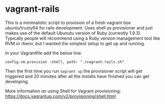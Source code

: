 # vagrant-rails
This is a minimalistic script to provision of a fresh vagrant box ubuntu/trusty64 for rails development. Uses shell as provisioner and just makes use of the default Ubunutu version of Ruby (currently 1.9.3). Typically people will recommend using a Ruby version management tool like RVM or rbenv, but I wanted the simplest setup to get up and running.

In your Vagrantfile add the below line:

`config.vm.provision :shell, path: "./vagrant-rails.sh"`

Then the first time you run `vagrant up` the provisioner script will get triggered and 20 minutes after all the installs have finished you can get developing.

More information on using Shell for Vagrant provisioning: https://docs.vagrantup.com/v2/provisioning/shell.html
